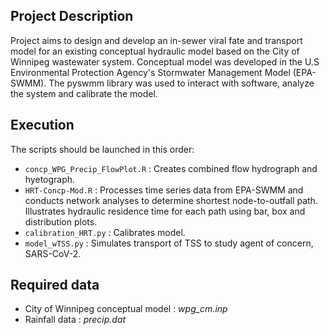 **Project Description**
-------------------------------------------------------------------
Project aims to design and develop an in-sewer viral fate and transport model
for an existing conceptual hydraulic model based on the City of Winnipeg wastewater
system. Conceptual model was developed in the U.S Environmental Protection Agency's
Stormwater Management Model (EPA-SWMM). The pyswmm library was used to interact with software,
analyze the system and calibrate the model. 

**Execution**
-------------------------------------------------------------------
The scripts should be launched in this order:
- `concp_WPG_Precip_FlowPlot.R` : Creates combined flow hydrograph and hyetograph.
- `HRT-Concp-Mod.R` : Processes time series data from EPA-SWMM and conducts network analyses to determine shortest node-to-outfall path. Illustrates hydraulic residence time for each path using bar, box and distribution plots.
- `calibration_HRT.py` : Calibrates model.
- `model_wTSS.py` : Simulates transport of TSS to study agent of concern, SARS-CoV-2.

**Required data**
--------------------------------------------------------------------
- City of Winnipeg conceptual model : _wpg_cm.inp_
- Rainfall data : _precip.dat_

